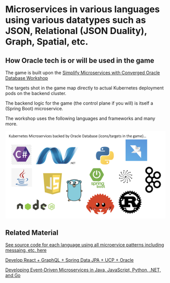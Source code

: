 # Microservices in various languages using various datatypes such as JSON, Relational (JSON Duality), Graph, Spatial, etc.


## How Oracle tech is or will be used in the game

The game is built upon the [Simplify Microservices with Converged Oracle Database Workshop](https://apexapps.oracle.com/pls/apex/r/dbpm/livelabs/view-workshop?wid=637)

The targets shot in the game map directly to actual Kubernetes deployment pods on the backend cluster.

The backend logic for the game (the control plane if you will) is itself a (Spring Boot) microservice.

The workshop uses the following languages and frameworks and many more.

![](https://github.com/paulparkinson/podsofkon/blob/main/doc/images/languagesandframeworks.png)

## Related Material

[See source code for each language using all microervice patterns including messaing, etc. here](https://github.com/oracle/microservices-datadriven)

[Develop React + GraphQL + Spring Data JPA + UCP + Oracle](https://medium.com/oracledevs/develop-react-graphql-spring-boot-data-jpa-ucp-oracle-dcb7c4d3b1d4)

[Developing Event-Driven Microservices in Java, JavaScript, Python, .NET, and Go](https://paul-parkinson.medium.com/developing-event-driven-microservices-in-java-javascript-python-net-and-go-a60bb9064ab)

